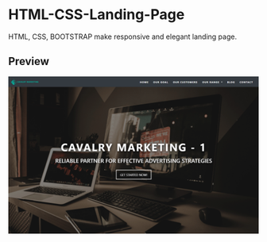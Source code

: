 # HTML-CSS-Landing-Page
HTML, CSS, BOOTSTRAP make responsive and elegant landing page.

## Preview
![Preview](./preview.png)
